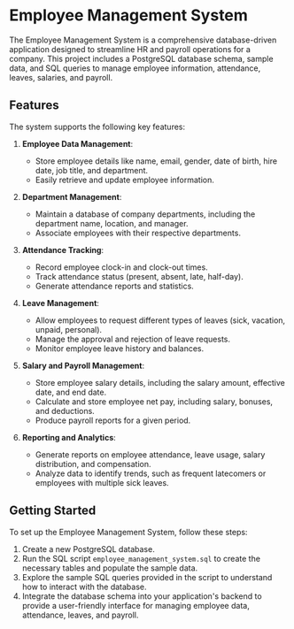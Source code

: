 # Employee Management System

The Employee Management System is a comprehensive database-driven application designed to streamline HR and payroll operations for a company. This project includes a PostgreSQL database schema, sample data, and SQL queries to manage employee information, attendance, leaves, salaries, and payroll.

## Features

The system supports the following key features:

1. **Employee Data Management**:
   - Store employee details like name, email, gender, date of birth, hire date, job title, and department.
   - Easily retrieve and update employee information.

2. **Department Management**:
   - Maintain a database of company departments, including the department name, location, and manager.
   - Associate employees with their respective departments.

3. **Attendance Tracking**:
   - Record employee clock-in and clock-out times.
   - Track attendance status (present, absent, late, half-day).
   - Generate attendance reports and statistics.

4. **Leave Management**:
   - Allow employees to request different types of leaves (sick, vacation, unpaid, personal).
   - Manage the approval and rejection of leave requests.
   - Monitor employee leave history and balances.

5. **Salary and Payroll Management**:
   - Store employee salary details, including the salary amount, effective date, and end date.
   - Calculate and store employee net pay, including salary, bonuses, and deductions.
   - Produce payroll reports for a given period.

6. **Reporting and Analytics**:
   - Generate reports on employee attendance, leave usage, salary distribution, and compensation.
   - Analyze data to identify trends, such as frequent latecomers or employees with multiple sick leaves.

## Getting Started

To set up the Employee Management System, follow these steps:

1. Create a new PostgreSQL database.
2. Run the SQL script `employee_management_system.sql` to create the necessary tables and populate the sample data.
3. Explore the sample SQL queries provided in the script to understand how to interact with the database.
4. Integrate the database schema into your application's backend to provide a user-friendly interface for managing employee data, attendance, leaves, and payroll.

